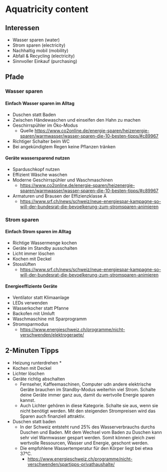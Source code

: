 # Aquatricity content
## Interessen
* Wasser sparen (water)
* Strom sparen (electricity)
* Nachhaltig mobil (mobility)
* Abfall & Recycling (electricity)
* Sinnvoller Einkauf (purchasing)

## Pfade
### Wasser sparen
#### Einfach Wasser sparen im Alltag
* Duschen statt Baden
* Zwischen Händewaschen und einseifen den Hahn zu machen
* Geschirrspühler im Öko-Modus
  * Quelle https://www.co2online.de/energie-sparen/heizenergie-sparen/warmwasser/wasser-sparen-die-10-besten-tipps/#c89967
* Richtiger Schalter beim WC
* Bei angekündigtem Regen keine Pflanzen tränken
#### Geräte wassersparend nutzen
* Sparduschkopf nutzen
* Effizient Wäsche waschen
* Moderne Geschirrspühler und Waschmaschinen
  * https://www.co2online.de/energie-sparen/heizenergie-sparen/warmwasser/wasser-sparen-die-10-besten-tipps/#c89967
* Armaturen und Brausen der Effizienzklasse A
  * https://www.srf.ch/news/schweiz/neue-energiespar-kampagne-so-will-der-bundesrat-die-bevoelkerung-zum-stromsparen-animieren
### Strom sparen
#### Einfach Strom sparen im Alltag
* Richtige Wassermenge kochen
* Geräte im Standby ausschalten
* Licht immer löschen
* Kochen mit Deckel
* Stosslüften
  * https://www.srf.ch/news/schweiz/neue-energiespar-kampagne-so-will-der-bundesrat-die-bevoelkerung-zum-stromsparen-animieren
#### Energieeffiziente Geräte
* Ventilator statt Klimaanlage
* LEDs verwenden
* Wasserkocher statt Pfanne
* Backofen mit Umluft
* Waschmaschine mit Sparprogramm
* Stromsparmodus
  * https://www.energieschweiz.ch/programme/nicht-verschwenden/elektrogeraete/

## 2-Minuten Tipps
* Heizung runterdrehen
  * 
* Kochen mit Deckel
* Lichter löschen
* Geräte richtig abschalten
  * Fernseher, Kaffeemaschinen, Computer udn andere elektrische Geräte brauchen im Standby-Modus weiterhin viel Strom. Schalte deine Geräte immer ganz aus, damit du wertvolle Energie sparen kannst. 
  * Auch Lichter gehören in diese Kategorie. Schalte sie aus, wenn sie nicht benötigt werden. Mit den steigenden Strompreisen wird das Sparen auch finanziell attraktiv.
* Duschen statt baden
  * In der Schweiz entsteht rund 25% des Wasserverbrauchs durchs Duschen und Baden. Mit dem Wechsel vom Baden zu Duschen kann sehr viel Warmwasser gespart werden. Somit können gleich zwei wertvolle Ressourcen, Wasser und Energie, geschont werden.
  * Die empfohlene  Wassertemperatur für den Körper liegt bei etwa 37°C.
    * https://www.energieschweiz.ch/programme/nicht-verschwenden/spartipps-privathaushalte/
